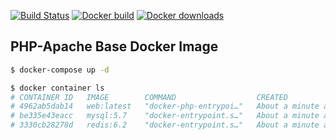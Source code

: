 [![Build Status](https://travis-ci.org/appkr/lamp-base.svg?branch=master)](https://travis-ci.org/appkr/lamp-base) [![Docker build](https://img.shields.io/docker/build/appkr/lamp-base.svg)](https://hub.docker.com/r/appkr/lamp-base) [![Docker downloads](https://img.shields.io/docker/pulls/appkr/lamp-base.svg)](https://hub.docker.com/r/appkr/lamp-base)

## PHP-Apache Base Docker Image

```bash
$ docker-compose up -d

$ docker container ls 
# CONTAINER ID   IMAGE        COMMAND                  CREATED              STATUS                        PORTS                               NAMES
# 4962ab5dab14   web:latest   "docker-php-entrypoi…"   About a minute ago   Up About a minute (healthy)   0.0.0.0:8000->80/tcp                web
# be335e43eacc   mysql:5.7    "docker-entrypoint.s…"   About a minute ago   Up About a minute (healthy)   0.0.0.0:3306->3306/tcp, 33060/tcp   mysql
# 3330cb28278d   redis:6.2    "docker-entrypoint.s…"   About a minute ago   Up About a minute (healthy)   0.0.0.0:6379->6379/tcp              redis
```


